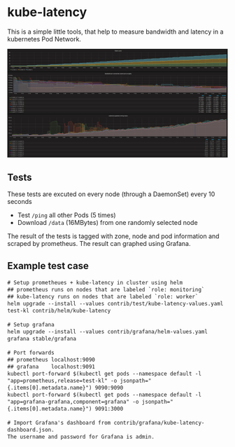 # kube-latency

This is a simple little tools, that help to measure bandwidth and latency in a
kubernetes Pod Network.

![Screenshot Grafana](contrib/screenshots/grafana.png)

## Tests

These tests are excuted on every node (through a DaemonSet) every 10 seconds

* Test `/ping` all other Pods (5 times)
* Download `/data` (16MBytes) from one randomly selected node

The result of the tests is tagged with zone, node and pod information and
scraped by prometheus. The result can graphed using Grafana.

## Example test case

```
# Setup prometheues + kube-latency in cluster using helm
## prometheus runs on nodes that are labeled `role: monitoring`
## kube-latency runs on nodes that are labeled `role: worker`
helm upgrade --install --values contrib/test/kube-latency-values.yaml test-kl contrib/helm/kube-latency

# Setup grafana
helm upgrade --install --values contrib/grafana/helm-values.yaml grafana stable/grafana

# Port forwards
## prometheus localhost:9090
## grafana    localhost:9091
kubectl port-forward $(kubectl get pods --namespace default -l "app=prometheus,release=test-kl" -o jsonpath="{.items[0].metadata.name}") 9090:9090
kubectl port-forward $(kubectl get pods --namespace default -l "app=grafana-grafana,component=grafana" -o jsonpath="{.items[0].metadata.name}") 9091:3000

# Import Grafana's dashboard from contrib/grafana/kube-latency-dashboard.json.
The username and password for Grafana is admin.
```
